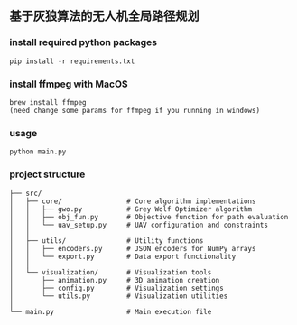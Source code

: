 ## 基于灰狼算法的无人机全局路径规划

### install required python packages
```
pip install -r requirements.txt
```
### install ffmpeg with MacOS
```
brew install ffmpeg
(need change some params for ffmpeg if you running in windows)
```

### usage
```
python main.py
```

### project structure 
```
├── src/
│   ├── core/                # Core algorithm implementations
│   │   ├── gwo.py           # Grey Wolf Optimizer algorithm
│   │   ├── obj_fun.py       # Objective function for path evaluation
│   │   └── uav_setup.py     # UAV configuration and constraints
│   │
│   ├── utils/               # Utility functions
│   │   ├── encoders.py      # JSON encoders for NumPy arrays
│   │   └── export.py        # Data export functionality
│   │
│   └── visualization/       # Visualization tools
│       ├── animation.py     # 3D animation creation
│       ├── config.py        # Visualization settings
│       └── utils.py         # Visualization utilities
│
└── main.py                  # Main execution file
```